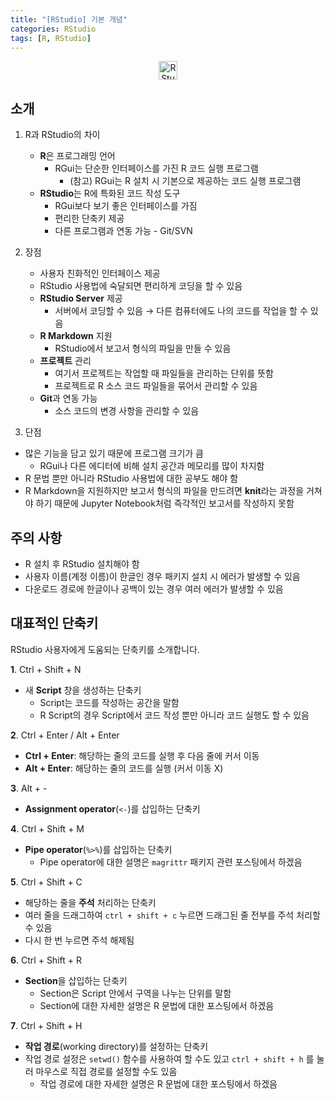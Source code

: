 ```yaml
---
title: "[RStudio] 기본 개념"
categories: RStudio
tags: [R, RStudio]
---
```


<center><img src="https://d33wubrfki0l68.cloudfront.net/62bcc8535a06077094ca3c29c383e37ad7334311/a263f/assets/img/logo.svg" height="30px" alt="RStudiologo"></center>

## 소개

1. R과 RStudio의 차이
    - **R**은 프로그래밍 언어
        + RGui는 단순한 인터페이스를 가진 R 코드 실행 프로그램
            * (참고) RGui는 R 설치 시 기본으로 제공하는 코드 실행 프로그램
    - **RStudio**는 R에 특화된 코드 작성 도구
        + RGui보다 보기 좋은 인터페이스를 가짐
        + 편리한 단축키 제공
        + 다른 프로그램과 연동 가능 - Git/SVN
2. 장점
    - 사용자 친화적인 인터페이스 제공
    - RStudio 사용법에 숙달되면 편리하게 코딩을 할 수 있음
    - **RStudio Server** 제공
        + 서버에서 코딩할 수 있음 → 다른 컴퓨터에도 나의 코드를 작업을 할 수 있음
    - **R Markdown** 지원
        + RStudio에서 보고서 형식의 파일을 만들 수 있음
    - **프로젝트** 관리
        + 여기서 프로젝트는 작업할 때 파일들을 관리하는 단위를 뜻함
        + 프로젝트로 R 소스 코드 파일들을 묶어서 관리할 수 있음
    - **Git**과 연동 가능
        + 소스 코드의 변경 사항을 관리할 수 있음

3. 단점

- 많은 기능을 담고 있기 때문에 프로그램 크기가 큼
    + RGui나 다른 에디터에 비해 설치 공간과 메모리를 많이 차지함
- R 문법 뿐만 아니라 RStudio 사용법에 대한 공부도 해야 함
- R Markdown을 지원하지만 보고서 형식의 파일을 만드려면 **knit**라는 과정을 거쳐야 하기 때문에 Jupyter Notebook처럼 즉각적인 보고서를 작성하지 못함

## 주의 사항

- R 설치 후 RStudio 설치해야 함
- 사용자 이름(계정 이름)이 한글인 경우 패키지 설치 시 에러가 발생할 수 있음
- 다운로드 경로에 한글이나 공백이 있는 경우 여러 에러가 발생할 수 있음

## 대표적인 단축키

RStudio 사용자에게 도움되는 단축키를 소개합니다.

**1**. Ctrl + Shift + N

- 새 **Script** 창을 생성하는 단축키
    + Script는 코드를 작성하는 공간을 말함
    + R Script의 경우 Script에서 코드 작성 뿐만 아니라 코드 실행도 할 수 있음

**2**. Ctrl + Enter / Alt + Enter

- **Ctrl + Enter**: 해당하는 줄의 코드를 실행 후 다음 줄에 커서 이동
- **Alt + Enter**: 해당하는 줄의 코드를 실행 (커서 이동 X)

**3**. Alt + -

- **Assignment operator**(`<-`)를 삽입하는 단축키

**4**. Ctrl + Shift + M

- **Pipe operator**(`%>%`)를 삽입하는 단축키
    + Pipe operator에 대한 설명은 `magrittr` 패키지 관련 포스팅에서 하겠음

**5**. Ctrl + Shift + C

- 해당하는 줄을 **주석** 처리하는 단축키
- 여러 줄을 드래그하여 `ctrl + shift + c` 누르면 드래그된 줄 전부를 주석 처리할 수 있음
- 다시 한 번 누르면 주석 해제됨

**6**. Ctrl + Shift + R

- **Section**을 삽입하는 단축키
    + Section은 Script 안에서 구역을 나누는 단위를 말함
    + Section에 대한 자세한 설명은 R 문법에 대한 포스팅에서 하겠음

**7**. Ctrl + Shift + H

- **작업 경로**(working directory)를 설정하는 단축키
- 작업 경로 설정은 `setwd()` 함수를 사용하여 할 수도 있고 `ctrl + shift + h` 를 눌러 마우스로 직접 경로를 설정할 수도 있음
    + 작업 경로에 대한 자세한 설명은 R 문법에 대한 포스팅에서 하겠음